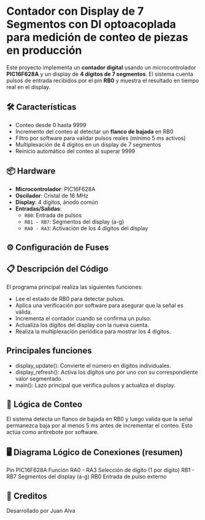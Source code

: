# Contador con Display de 7 Segmentos con DI optoacoplada para medición de conteo de piezas en producción

Este proyecto implementa un **contador digital** usando un microcontrolador **PIC16F628A** y un display de **4 dígitos de 7 segmentos**. El sistema cuenta pulsos de entrada recibidos por el pin **RB0** y muestra el resultado en tiempo real en el display.

## 🛠️ Características

- Conteo desde 0 hasta 9999  
- Incremento del conteo al detectar un **flanco de bajada** en RB0  
- Filtro por software para validar pulsos reales (mínimo 5 ms activos)  
- Multiplexación de 4 dígitos en un display de 7 segmentos  
- Reinicio automático del conteo al superar 9999  

## 📦 Hardware

- **Microcontrolador**: PIC16F628A  
- **Oscilador**: Cristal de 16 MHz  
- **Display**: 4 dígitos, ánodo común  
- **Entradas/Salidas**:
  - `RB0`: Entrada de pulsos  
  - `RB1 - RB7`: Segmentos del display (a-g)  
  - `RA0 - RA3`: Activación de los 4 dígitos del display  

## ⚙️ Configuración de Fuses


## 📋 Descripción del Código

El programa principal realiza las siguientes funciones:

- Lee el estado de RB0 para detectar pulsos.
- Aplica una verificación por software para asegurar que la señal es válida.
- Incrementa el contador cuando se confirma un pulso.
- Actualiza los dígitos del display con la nueva cuenta.
- Realiza la multiplexación periódica para mostrar los 4 dígitos.

## Principales funciones

- display_update(): Convierte el número en dígitos individuales.
- display_refresh(): Activa los dígitos uno por uno con su correspondiente valor segmentado.
- main(): Lazo principal que verifica pulsos y actualiza el display.

## 🧠 Lógica de Conteo

El sistema detecta un flanco de bajada en RB0 y luego valida que la señal permanezca baja por al menos 5 ms antes de incrementar el conteo. Esto actúa como antirebote por software.

## 🖥️ Diagrama Lógico de Conexiones (resumen)
Pin PIC16F628A	Función
RA0 - RA3	Selección de dígito (1 por dígito)
RB1 - RB7	Segmentos del display (a-g)
RB0	Entrada de pulso externo

## 📜 Creditos
Desarrollado por Juan Alva
